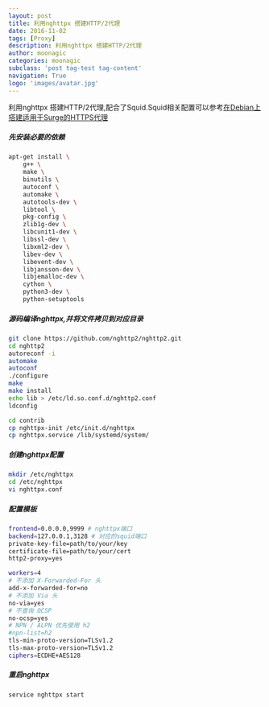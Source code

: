```yaml
---
layout: post
title: 利用nghttpx 搭建HTTP/2代理
date: 2016-11-02
tags: [Proxy]
description: 利用nghttpx 搭建HTTP/2代理
author: moonagic
categories: moonagic
subclass: 'post tag-test tag-content'
navigation: True
logo: 'images/avatar.jpg'
---
```


利用nghttpx 搭建HTTP/2代理,配合了Squid.Squid相关配置可以参考[在Debian上搭建适用于Surge的HTTPS代理](https://moonagic.com/setup-https-proxy-on-debian/)
##### 先安装必要的依赖
```bash
apt-get install \
    g++ \
    make \
    binutils \
    autoconf \
    automake \
    autotools-dev \
    libtool \
    pkg-config \
    zlib1g-dev \
    libcunit1-dev \
    libssl-dev \
    libxml2-dev \
    libev-dev \
    libevent-dev \
    libjansson-dev \
    libjemalloc-dev \
    cython \
    python3-dev \
    python-setuptools
```
##### 源码编译nghttpx,并将文件拷贝到对应目录
```bash
git clone https://github.com/nghttp2/nghttp2.git
cd nghttp2
autoreconf -i
automake
autoconf
./configure
make
make install
echo lib > /etc/ld.so.conf.d/nghttp2.conf
ldconfig

cd contrib
cp nghttpx-init /etc/init.d/nghttpx
cp nghttpx.service /lib/systemd/system/
```
##### 创建nghttpx配置
```bash
mkdir /etc/nghttpx
cd /etc/nghttpx
vi nghttpx.conf
```
##### 配置模板
```bash
frontend=0.0.0.0,9999 # nghttpx端口
backend=127.0.0.1,3128 # 对应的squid端口
private-key-file=path/to/your/key
certificate-file=path/to/your/cert
http2-proxy=yes

workers=4
# 不添加 X-Forwarded-For 头
add-x-forwarded-for=no
# 不添加 Via 头
no-via=yes
# 不查询 OCSP
no-ocsp=yes
# NPN / ALPN 优先使用 h2
#npn-list=h2
tls-min-proto-version=TLSv1.2
tls-max-proto-version=TLSv1.2
ciphers=ECDHE+AES128
```
##### 重启nghttpx
```bash
service nghttpx start
```
